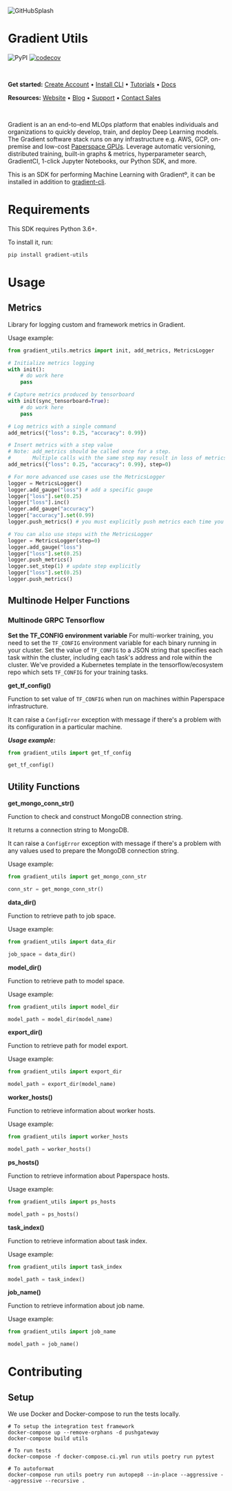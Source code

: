 ![GitHubSplash](https://user-images.githubusercontent.com/585865/65443342-e630d300-ddfb-11e9-9bcd-de1d2033ea60.png)

# Gradient Utils

![PyPI](https://img.shields.io/pypi/v/gradient-utils)
[![codecov](https://codecov.io/gh/Paperspace/gradient-utils/branch/master/graph/badge.svg)](https://codecov.io/gh/Paperspace/gradient-utils)

<br>

**Get started:** [Create Account](https://www.paperspace.com/account/signup?gradient=true) • [Install CLI](https://docs.paperspace.com/gradient/get-started/install-the-cli) • [Tutorials](https://docs.paperspace.com/gradient/tutorials) • [Docs](https://docs.paperspace.com/gradient)

**Resources:** [Website](https://gradient.paperspace.com/) • [Blog](https://blog.paperspace.com/) • [Support](https://support.paperspace.com/hc/en-us) • [Contact Sales](https://use.paperspace.com/contact-sales)

<br>

Gradient is an an end-to-end MLOps platform that enables individuals and organizations to quickly develop, train, and deploy Deep Learning models. The Gradient software stack runs on any infrastructure e.g. AWS, GCP, on-premise and low-cost [Paperspace GPUs](https://gradient.paperspace.com/instances). Leverage automatic versioning, distributed training, built-in graphs & metrics, hyperparameter search, GradientCI, 1-click Jupyter Notebooks, our Python SDK, and more.

This is an SDK for performing Machine Learning with Gradientº, it can be installed in addition to [gradient-cli](https://github.com/Paperspace/gradient-cli).

# Requirements

This SDK requires Python 3.6+.

To install it, run:

```bash
pip install gradient-utils
```

# Usage

## Metrics

Library for logging custom and framework metrics in Gradient.

Usage example:

```python
from gradient_utils.metrics import init, add_metrics, MetricsLogger

# Initialize metrics logging
with init():
    # do work here
    pass

# Capture metrics produced by tensorboard
with init(sync_tensorboard=True):
    # do work here
    pass

# Log metrics with a single command
add_metrics({"loss": 0.25, "accuracy": 0.99})

# Insert metrics with a step value
# Note: add_metrics should be called once for a step.
#       Multiple calls with the same step may result in loss of metrics.
add_metrics({"loss": 0.25, "accuracy": 0.99}, step=0)

# For more advanced use cases use the MetricsLogger
logger = MetricsLogger()
logger.add_gauge("loss") # add a specific gauge
logger["loss"].set(0.25)
logger["loss"].inc()
logger.add_gauge("accuracy")
logger["accuracy"].set(0.99)
logger.push_metrics() # you must explicitly push metrics each time you mutate values when using MetricsLogger

# You can also use steps with the MetricsLogger
logger = MetricsLogger(step=0)
logger.add_gauge("loss")
logger["loss"].set(0.25)
logger.push_metrics()
logger.set_step(1) # update step explicitly
logger["loss"].set(0.25)
logger.push_metrics()
```

## Multinode Helper Functions

### Multinode GRPC Tensorflow

**Set the TF_CONFIG environment variable**
For multi-worker training, you need to set the `TF_CONFIG` environment variable for each binary running in your cluster. Set the value of `TF_CONFIG` to a JSON string that specifies each task within the cluster, including each task's address and role within the cluster. We've provided a Kubernetes template in the tensorflow/ecosystem repo which sets `TF_CONFIG` for your training tasks.

**get_tf_config()**

Function to set value of `TF_CONFIG` when run on machines within Paperspace infrastructure.

It can raise a `ConfigError` exception with message if there's a problem with its configuration in a particular machine.

**_Usage example:_**

```python
from gradient_utils import get_tf_config

get_tf_config()
```

## Utility Functions

**get_mongo_conn_str()**

Function to check and construct MongoDB connection string.

It returns a connection string to MongoDB.

It can raise a `ConfigError` exception with message if there's a problem with any values used to prepare the MongoDB connection string.

Usage example:

```python
from gradient_utils import get_mongo_conn_str

conn_str = get_mongo_conn_str()
```

**data_dir()**

Function to retrieve path to job space.

Usage example:

```python
from gradient_utils import data_dir

job_space = data_dir()
```

**model_dir()**

Function to retrieve path to model space.

Usage example:

```python
from gradient_utils import model_dir

model_path = model_dir(model_name)
```

**export_dir()**

Function to retrieve path for model export.

Usage example:

```python
from gradient_utils import export_dir

model_path = export_dir(model_name)
```

**worker_hosts()**

Function to retrieve information about worker hosts.

Usage example:

```python
from gradient_utils import worker_hosts

model_path = worker_hosts()
```

**ps_hosts()**

Function to retrieve information about Paperspace hosts.

Usage example:

```python
from gradient_utils import ps_hosts

model_path = ps_hosts()
```

**task_index()**

Function to retrieve information about task index.

Usage example:

```python
from gradient_utils import task_index

model_path = task_index()
```

**job_name()**

Function to retrieve information about job name.

Usage example:

```python
from gradient_utils import job_name

model_path = job_name()
```

# Contributing

## Setup

We use Docker and Docker-compose to run the tests locally.

```
# To setup the integration test framework
docker-compose up --remove-orphans -d pushgateway
docker-compose build utils

# To run tests
docker-compose -f docker-compose.ci.yml run utils poetry run pytest

# To autoformat
docker-compose run utils poetry run autopep8 --in-place --aggressive --aggressive --recursive .
```
